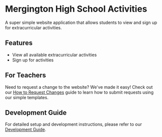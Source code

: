 # Mergington High School Activities

A super simple website application that allows students to view and sign up for extracurricular activities.

## Features

- View all available extracurricular activities
- Sign up for activities

## For Teachers

Need to request a change to the website? We've made it easy! Check out our [How to Request Changes](../docs/how-to-request-changes.md) guide to learn how to submit requests using our simple templates.

## Development Guide

For detailed setup and development instructions, please refer to our [Development Guide](../docs/how-to-develop.md).
